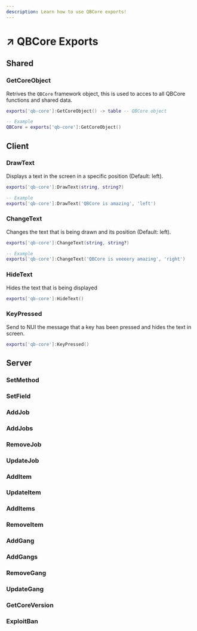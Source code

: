 ```yaml
---
description: Learn how to use QBCore exports!
---
```


# ↗ QBCore Exports

## Shared

### GetCoreObject

Retrives the `QBCore` framework object, this is used to acces to all QBCore functions and shared data.

```lua
exports['qb-core']:GetCoreObject() -> table -- QBCore object
```

```lua
-- Example
QBCore = exports['qb-core']:GetCoreObject()
```

## Client

### DrawText

Displays a text in the screen in a specific position (Default: left).

```lua
exports['qb-core']:DrawText(string, string?)
```

```lua
-- Example
exports['qb-core']:DrawText('QBCore is amazing', 'left')
```

### ChangeText

Changes the text that is being drawn and its position (Default: left).

```lua
exports['qb-core']:ChangeText(string, string?)
```

```lua
-- Example
exports['qb-core']:ChangeText('QBCore is veeeery amazing', 'right')
```

### HideText

Hides the text that is being displayed

```lua
exports['qb-core']:HideText()
```

### KeyPressed

Send to NUI the message that a key has been pressed and hides the text in screen.

```lua
exports['qb-core']:KeyPressed()
```

## Server

### SetMethod

### SetField

### AddJob

### AddJobs

### RemoveJob

### UpdateJob

### AddItem

### UpdateItem

### AddItems

### RemoveItem

### AddGang

### AddGangs

### RemoveGang

### UpdateGang

### GetCoreVersion

### ExploitBan

```

```
